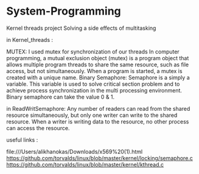 # System-Programming
Kernel threads project
Solving a side effects of multitasking

in Kernel_threads :

MUTEX:
I used mutex for synchronization of our threads
In computer programming, a mutual exclusion object (mutex) is a program object that allows multiple program threads to share the same resource, such as file access, but not simultaneously. When a program is started, a mutex is created with a unique name.
Binary Semaphore:
Semaphore is a simply a variable. This variable is used to solve critical section problem and to achieve process synchronization in the multi processing environment.
Binary semaphore can take the value 0 & 1. 

in ReadWritSemaphore:
Any number of readers can read from the shared resource simultaneously, but only one writer can write to the shared resource. When a writer is writing data to the resource, no other process can access the resource.


useful links : 

file:///Users/alikhanokas/Downloads/x569%20(1).html
https://github.com/torvalds/linux/blob/master/kernel/locking/semaphore.c
https://github.com/torvalds/linux/blob/master/kernel/kthread.c

